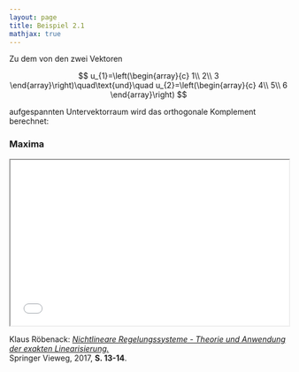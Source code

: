 ```yaml
---
layout: page
title: Beispiel 2.1
mathjax: true
---
```


Zu dem von den zwei Vektoren

$$
u_{1}=\left(\begin{array}{c}
1\\
2\\
3
\end{array}\right)\quad\text{und}\quad u_{2}=\left(\begin{array}{c}
4\\
5\\
6
\end{array}\right)
$$

aufgespannten Untervektorraum
wird das orthogonale Komplement berechnet:

### Maxima

<iframe src="beispiel_orth_kompl.html"  width="100%" height="300"></iframe>

Klaus Röbenack:
[*Nichtlineare Regelungssysteme - Theorie und Anwendung der exakten Linearisierung.*](https://link.springer.com/book/10.1007/978-3-662-44091-9)   
Springer Vieweg, 2017, **S. 13-14**.

